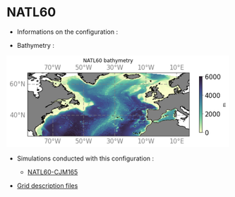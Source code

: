 # NATL60

- Informations on the configuration : 

- Bathymetry :

![map of bathymetry](../regions/notebooks-maps/bathy_NATL60.png)

- Simulations conducted with this configuration :
  - [NATL60-CJM165](NATL60-CJM165.md)

- [Grid description files](../items/NATL60-grid-files.md)
